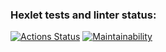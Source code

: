 ### Hexlet tests and linter status:
[![Actions Status](https://github.com/RomanPekshuev/frontend-project-44/actions/workflows/hexlet-check.yml/badge.svg)](https://github.com/RomanPekshuev/frontend-project-44/actions)
[![Maintainability](https://api.codeclimate.com/v1/badges/aee818130a9f5e7d0088/maintainability)](https://codeclimate.com/github/RomanPekshuev/frontend-project-44/maintainability)